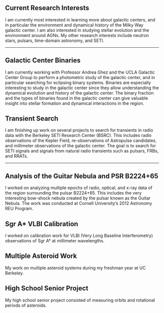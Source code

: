 ## Current Research Interests
I am currently most interested in learning more about galactic centers, and in particular the environment and dynamical history of the Milky Way galactic center. I am also interested in studying stellar evolution and the environment around AGNs. My other research interests include neutron stars, pulsars, time-domain astronomy, and SETI.

---

## Galactic Center Binaries
I am currently working with Professor Andrea Ghez and the UCLA Galactic Center Group to perform a photometric study of the galactic center, and in particular searching for eclipsing binary systems. Binaries are especially interesting to study in the galactic center since they allow understanding the dynamical evolution and history of the galactic center. The binary fraction and the types of binaries found in the galactic center can give valuable insight into stellar formation and dynamical interactions in the region.

## Transient Search
I am finishing up work on several projects to search for transients in radio data with the Berkeley SETI Research Center (BSRC). This includes radio observations of the Kepler Field, re-observations of Astropulse candidates, and millimeter observations of the galactic center. The goal is to search for SETI signals and signals from natural radio transients such as pulsars, FRBs, and RRATs.

---

## Analysis of the Guitar Nebula and PSR B2224+65
I worked on analyzing multiple epochs of radio, optical, and x-ray data of the region surrounding the pulsar B2224+65. This includes the very interesting bow-shock nebula created by the pulsar known as the Guitar Nebula. The work was conducted at Cornell University’s 2012 Astronomy REU Program.

## Sgr A* VLBI Calibration
I worked on calibration work for VLBI (Very Long Baseline Interferometry) observations of Sgr A* at millimeter wavelengths.

## Multiple Asteroid Work
My work on multiple asteroid systems during my freshman year at UC Berkeley.

## High School Senior Project
My high school senior project consisted of measuring orbits and rotational periods of asteroids.